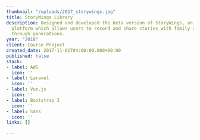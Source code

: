 ```yaml
---
thumbnail: "/uploads/2017_storywings.jpg"
title: StoryWings Library
description: Designed and developed the beta version of StoryWings, an online streamlined
  platform which allows users to record and share stories with family and friends
  through generations.
year: "2018"
client: Course Project
created_date: 2017-11-01T04:00:00.000+00:00
published: false
stack:
- label: AWS
  icon: ''
- label: Laravel
  icon: ''
- label: Vue.js
  icon: ''
- label: Bootstrap 3
  icon: ''
- label: Sass
  icon: ''
links: []

---
```

